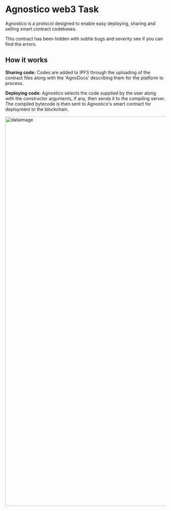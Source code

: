 # Agnostico web3 Task

Agnostico is a protocol designed to enable easy deploying, sharing and selling smart contract codebases.

This contract has been hidden with subtle bugs and severity see if you can find the errors.

## How it works

**Sharing code:** Codes are added to IPFS through the uploading of the contract files along with the 'AgnoDocs' describing them for the platform to process.

**Deploying code:** Agnostico selects the code supplied by the user along with the constructor arguments, if any, then sends it to the compiling server. The compiled bytecode is then sent to Agnostico's smart contract for deployment to the blockchain.

<img width="1226" alt="dataimage" src="https://github.com/deltastackhq/agnostico-contracts-v2/assets/28684645/ac47b602-e432-44bf-9b50-c53d5b827744">
